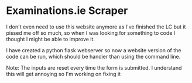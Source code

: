 # Examinations.ie Scraper
I don't even need to use this website anymore as I've finished the LC but it pissed me off so much, so when I was looking for something to code I thought I might be able to improve it.

I have created a python flask webserver so now a website version of the
code can be run, which should be handier than using the command line.

Note: The inputs are reset every time the form is submitted.  I understand
this will get annoying so I'm working on fixing it
